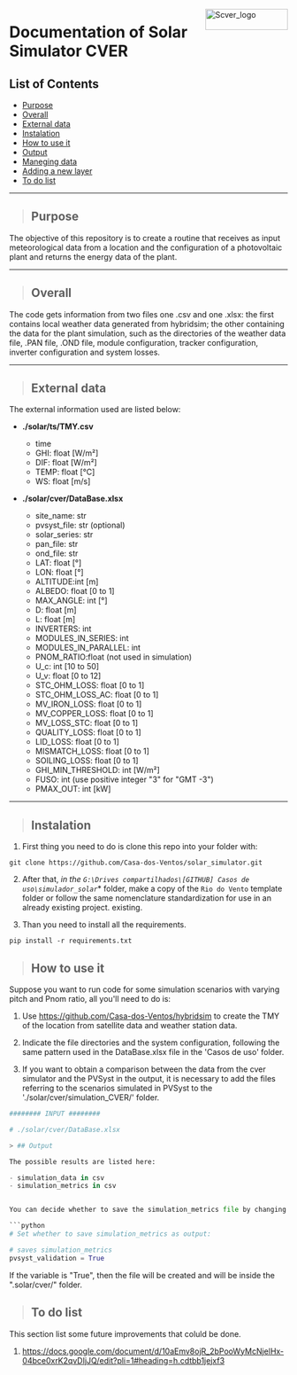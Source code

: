<p>
<img src="https://github.com/Casa-dos-Ventos/simulador_solar/blob/main/pictures/logo.png" alt="Scver_logo" style="float:right;width:149px;height:38px;">


# Documentation of Solar Simulator CVER

</p> 

## List of Contents
  - [Purpose](#purpose)
  - [Overall](#overall)
  - [External data](#external-data)
  - [Instalation](#instalation)
  - [How to use it](#how-to-use-it)
  - [Output](#output)
  - [Maneging data](#maneging-data)
  - [Adding a new layer](#adding-a-new-layer)
  - [To do list](#to-do-list)


---

> ## Purpose

The objective of this repository is to create a routine that receives as input meteorological data from a location and the configuration of a photovoltaic plant and returns the energy data of the plant.

---

> ## Overall

The code gets information from two files one .csv and one .xlsx: the first contains local weather data generated from hybridsim; the other containing the data for the plant simulation, such as the directories of the weather data file, .PAN file, .OND file, module configuration, tracker configuration, inverter configuration and system losses.
 
 
 ---

> ## External data

The external information used are listed below:

<p id = external-data-table >

- **./solar/ts/TMY.csv**
  - time
  - GHI: float [W/m²]
  - DIF: float [W/m²]
  - TEMP: float [°C]
  - WS: float [m/s] 


- **./solar/cver/DataBase.xlsx**
    - site_name: str
    - pvsyst_file: str (optional)
    - solar_series: str
    - pan_file: str
    - ond_file: str
    - LAT: float [°]
    - LON: float [°]
    - ALTITUDE:int [m]
    - ALBEDO: float [0 to 1]
    - MAX_ANGLE: int [°]
    - D: float [m]
    - L: float [m]
    - INVERTERS: int
    - MODULES_IN_SERIES: int
    - MODULES_IN_PARALLEL: int
    - PNOM_RATIO:float (not used in simulation)
    - U_c: int [10 to 50]
    - U_v: float [0 to 12]
    - STC_OHM_LOSS: float [0 to 1]
    - STC_OHM_LOSS_AC: float [0 to 1] 
    - MV_IRON_LOSS: float [0 to 1] 
    - MV_COPPER_LOSS: float [0 to 1] 
    - MV_LOSS_STC: float [0 to 1] 
    - QUALITY_LOSS: float [0 to 1] 
    - LID_LOSS: float [0 to 1] 
    - MISMATCH_LOSS: float [0 to 1] 
    - SOILING_LOSS: float [0 to 1] 
    - GHI_MIN_THRESHOLD: int [W/m²]
    - FUSO: int (use positive integer "3" for "GMT -3")
    - PMAX_OUT: int [kW]

</p>

---

> ## Instalation
1. First thing you need to do is clone this repo into your folder with:

````
git clone https://github.com/Casa-dos-Ventos/solar_simulator.git
````

2. After that, *in the `G:\Drives compartilhados\[GITHUB] Casos de uso\simulador_solar`** folder, make a copy of the `Rio do Vento` template folder or follow the same nomenclature standardization for use in an already existing project. existing.

3. Than you need to install all the requirements.

````
pip install -r requirements.txt
````

> ## How to use it
Suppose you want to run code for some simulation scenarios with varying pitch and Pnom ratio, all you'll need to do is:

1. Use https://github.com/Casa-dos-Ventos/hybridsim to create the TMY of the location from satellite data and weather station data.

2. Indicate the file directories and the system configuration, following the same pattern used in the DataBase.xlsx file in the 'Casos de uso' folder.

3. If you want to obtain a comparison between the data from the cver simulator and the PVSyst in the output, it is necessary to add the files referring to the scenarios simulated in PVSyst to the './solar/cver/simulation_CVER/' folder.

``` python
######## INPUT ######## 

# ./solar/cver/DataBase.xlsx

> ## Output

The possible results are listed here:

- simulation_data in csv
- simulation_metrics in csv


You can decide whether to save the simulation_metrics file by changing this variable of the "simulation" function:

```python
# Set whether to save simulation_metrics as output:

# saves simulation_metrics
pvsyst_validation = True 
```

If the variable is "True", then the file will be created and will be inside the ".solar/cver/" folder. 

> ## To do list

This section list some future improvements that coluld be done.

1. https://docs.google.com/document/d/10aEmv8ojR_2bPooWyMcNjelHx-04bce0xrK2qvDIjJQ/edit?pli=1#heading=h.cdtbb1jejxf3
